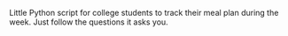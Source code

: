 Little Python script for college students to track their meal plan during the week. Just follow the questions it asks you.
